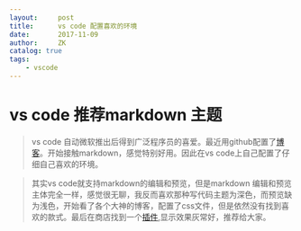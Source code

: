 ```yaml
---
layout:     post
title:      vs code 配置喜欢的环境
date:       2017-11-09
author:     ZK
catalog: true
tags:
    - vscode
---
```



# vs code 推荐markdown 主题

> vs code 自动微软推出后得到广泛程序员的喜爱。最近用github配置了[博客](https://github/zhangkun1117.github.io)。开始接触markdown，感觉特别好用。因此在vs code上自己配置了仔细自己喜欢的环境。

> 其实vs code就支持markdown的编辑和预览，但是markdown 编辑和预览主体完全一样，感觉很无聊，我反而喜欢那种写代码主题为深色，而预览缺为浅色，开始看了各个大神的博客，配置了css文件，但是依然没有找到喜欢的款式。最后在商店找到一个[插件](https://marketplace.visualstudio.com/items?itemName=bierner.markdown-preview-github-styles),显示效果灰常好，推荐给大家。
